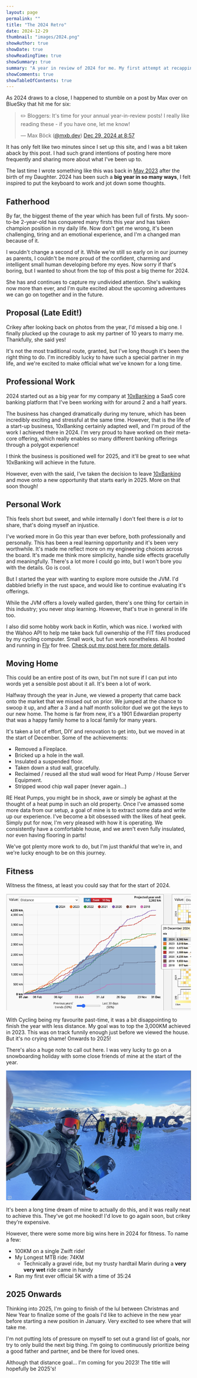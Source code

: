 ```yaml
---
layout: page
permalink: ""
title: "The 2024 Retro"
date: 2024-12-29
thumbnail: "images/2024.png"
showAuthor: true
showDate: true
showReadingTime: true
showSummary: true
summary: "A year in review of 2024 for me. My first attempt at recapping big moments of the year, and thinking about the year ahead."
showComments: true
showTableOfContents: true
---
```


As 2024 draws to a close, I happened to stumble on a post by Max over on BlueSky that hit me for six:

<blockquote class="bluesky-embed" data-bluesky-uri="at://did:plc:d5umsb2ibiw7hzqkiwcs4sb7/app.bsky.feed.post/3legnlz4cis2z"
data-bluesky-cid="bafyreidpjm2gqmnh37eqrge5d2y7lbiu5gv6353mh4tti7crhpustg5rey"><p lang="en">✏️ Bloggers: It&#x27;s time for 
your annual year-in-review posts! I really like reading these - if you have one, let me know!</p>&mdash; Max Böck (<a href="https://bsky.app/profile/did:plc:d5umsb2ibiw7hzqkiwcs4sb7?ref_src=embed">@mxb.dev</a>) <a href="https://bsky.app/profile/did:plc:d5umsb2ibiw7hzqkiwcs4sb7/post/3legnlz4cis2z?ref_src=embed">Dec 29, 2024 at 8:57</a></blockquote><script async src="https://embed.bsky.app/static/embed.js" charset="utf-8"></script>

It has only felt like two minutes since I set up this site, and I was a bit taken aback by this post. I had such grand 
intentions of posting here more frequently and sharing more about what I've been up to. 

The last time I wrote something like this was back in [May 2023](https://jamesmillner.dev/blog/2023/05/11/blowing-off-the-cobwebs-spider_web/) 
after the birth of my Daughter. 2024 has been such a <b>big year in so many ways</b>, I felt inspired to put the keyboard to work and jot down some thoughts.

## Fatherhood 

By far, the biggest theme of the year which has been full of firsts. My soon-to-be 2-year-old has conquered many firsts this year and has taken champion 
position in my daily life. Now don't get me wrong, it's been challenging, tiring and an emotional experience, and I'm a changed man because of it.

I wouldn't change a second of it. While we're still so early on in our journey as parents, I couldn't be more proud of the confident, 
charming and intelligent small human developing before my eyes. Now sorry if that's boring, but I wanted to shout from the 
top of this post a big theme for 2024. 

She has and continues to capture my undivided attention. She's walking now more than ever, and I'm quite excited about the upcoming adventures we can go on together 
and in the future.

## Proposal (Late Edit!)

Crikey after looking back on photos from the year, I'd missed a big one.
I finally plucked up the courage to ask my partner of 10 years to marry me.
Thankfully, she said yes!  

It's not the most traditional route, granted, but I've long though it's been the right thing to do.
I'm incredibly lucky to have such a special partner in my life, and we're excited to make official what we've known for a long time.

## Professional Work

2024 started out as a big year for my company at [10xBanking](https://www.10xbanking.com/) a SaaS core banking platform that I've 
been working with for around 2 and a half years. 

The business has changed dramatically during my tenure, which has been incredibly exciting and stressful at the same time. However, that is the life of a 
start-up business, 10xBanking certainly adapted well, and I'm proud of the work I achieved there in 2024. I'm very proud to have worked on their meta-core offering,
which really enables so many different banking offerings through a polygot experience!

I think the business is positioned well for 2025, and it'll be great to see what 10xBanking will achieve in the future.

However, even with the said, I’ve taken the decision to leave [10xBanking](https://www.10xbanking.com/) and move onto a new opportunity that starts early in 2025. More on that soon though!

## Personal Work

This feels short but sweet, and while internally I don't feel there is _a lot_ to share, that's doing myself an injustice. 

I've worked more in Go this year than ever before, both professionally and personally. This has been a real learning opportunity and
it's been very worthwhile. It's made me reflect more on my engineering choices across the board. It's made me think more simplicity, handle side effects 
gracefully and meaningfully. There's a lot more I could go into, but I won't bore you with the details. Go is cool. 

But I started the year with wanting to explore more outside the JVM. I'd dabbled briefly in the rust space, and would like to continue evaluating it's offerings.

While the JVM offers a lovely walled garden, there's one thing for certain in this industry; you never stop learning.
However, that's true in general in life too.

I also did some hobby work back in Kotlin, which was nice. I worked with the Wahoo API to help me take back full ownership of the FIT files produced
by my cycling computer. Small work, but fun work nonetheless. All hosted and running in [Fly](https://fly.io) for free. [Check out my post here for more details](https://jamesmillner.dev/blog/2024/08/27/go-ing-wild-with-wahoo/).

## Moving Home

This could be an entire post of its own, but I'm not sure if I can put into words yet a sensible post about it all. It's been a lot of work.

Halfway through the year in June, we viewed a property that came back onto the market that we missed out on prior. We jumped at the chance to swoop it up, and 
after a 3 and a half month solicitor duel we got the keys to our new home. The home is far from new, it's a 1901 Edwardian property that was a happy family home
to a local family for many years. 

It's taken a lot of effort, DIY and renovation to get into, but we moved in at the start of December. Some of the achievements:

* Removed a Fireplace.
* Bricked up a hole in the wall.
* Insulated a suspended floor.
* Taken down a stud wall, gracefully.
* Reclaimed / reused all the stud wall wood for Heat Pump / House Server Equipment.
* Stripped wood chip wall paper (never again...)

RE Heat Pumps, you might be in shock, awe or simply be aghast at the thought of a heat pump in such an old property. Once I've amassed 
some more data from our setup, a goal of mine is to extract some data and write up our experience. I've become a bit 
obsessed with the likes of heat geek. Simply put for now, I'm very pleased with how it is operating. We consistently
have a comfortable house, and we aren't even fully insulated, nor even having flooring in parts!

We've got plenty more work to do, but I'm just thankful that we're in, and we're lucky enough to be on this journey.

## Fitness

Witness the fitness, at least you could say that for the start of 2024. 

![veloviewer flatline evidence](images/veloviewer-flatline.png)

With Cycling being my favourite past-time, it was a bit disappointing to finish the year with less distance. My goal was to top the 3,000KM achieved 
in 2023. This was on track funnily enough just before we viewed the house. But it's no crying shame! Onwards to 2025!

There's also a huge note to call out here. I was very lucky to go on a snowboarding holiday with some close friends of mine at the start of the year. 

!["Les Nuggets"](images/les-nuggets.png)

It's been a long time dream of mine to actually do this, and it was really neat to achieve this. They've got me hooked! I'd love to go again soon, but crikey they’re expensive.

However, there were some more big wins here in 2024 for fitness. To name a few:

* 100KM on a single Zwift ride!
* My Longest MTB ride: 74KM
  * Technically a gravel ride, but my trusty hardtail Marin during a <b>very very wet</b> ride came in handy
* Ran my first ever official 5K with a time of 35:24

## 2025 Onwards

Thinking into 2025, I'm going to finish of the lul between Christmas and New Year to finalize some of the goals I'd like to achieve in the new year before 
starting a new position in January. Very excited to see where that will take me.

I'm not putting lots of pressure on myself to set out a grand list of goals, nor try to only build the next big thing. I'm going to continuously prioritize being
a good father and partner, and be there for loved ones.

Although that distance goal... I'm coming for you 2023! The title will hopefully be 2025's!